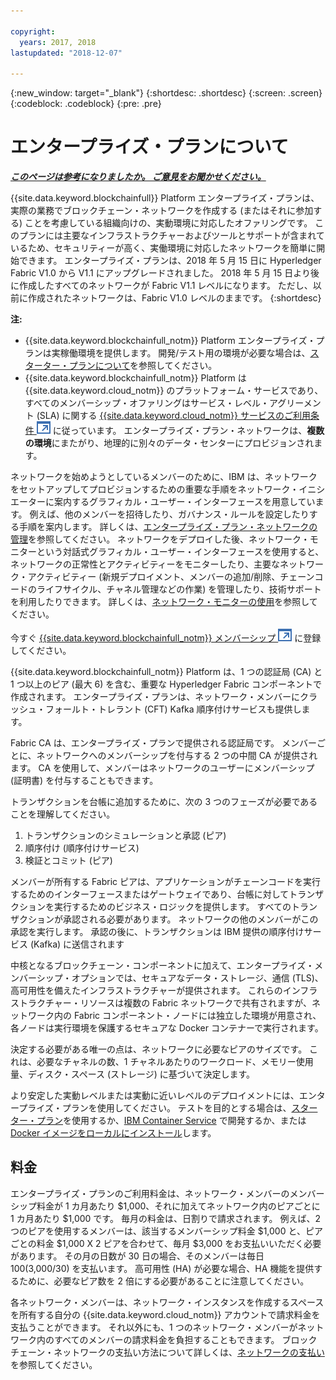 ```yaml
---

copyright:
  years: 2017, 2018
lastupdated: "2018-12-07"

---
```


{:new_window: target="_blank"}
{:shortdesc: .shortdesc}
{:screen: .screen}
{:codeblock: .codeblock}
{:pre: .pre}

# エンタープライズ・プランについて


***[このページは参考になりましたか。 ご意見をお聞かせください。](https://www.surveygizmo.com/s3/4501493/IBM-Blockchain-Documentation)***


{{site.data.keyword.blockchainfull}} Platform エンタープライズ・プランは、実際の業務でブロックチェーン・ネットワークを作成する (またはそれに参加する) ことを考慮している組織向けの、実動環境に対応したオファリングです。 このプランには主要なインフラストラクチャーおよびツールとサポートが含まれているため、セキュリティーが高く、実働環境に対応したネットワークを簡単に開始できます。 エンタープライズ・プランは、2018 年 5 月 15 日に Hyperledger Fabric V1.0 から V1.1 にアップグレードされました。 2018 年 5 月 15 日より後に作成したすべてのネットワークが Fabric V1.1 レベルになります。 ただし、以前に作成されたネットワークは、Fabric V1.0 レベルのままです。
{:shortdesc}

**注:**
- {{site.data.keyword.blockchainfull_notm}} Platform エンタープライズ・プランは実稼働環境を提供します。 開発/テスト用の環境が必要な場合は、[スターター・プランについて](starter_plan.html)を参照してください。
- {{site.data.keyword.blockchainfull_notm}} Platform は {{site.data.keyword.cloud_notm}} のプラットフォーム・サービスであり、すべてのメンバーシップ・オファリングはサービス・レベル・アグリーメント (SLA) に関する [{{site.data.keyword.cloud_notm}} サービスのご利用条件 ![外部リンク・アイコン](images/external_link.svg "外部リンク・アイコン")](https://www-03.ibm.com/software/sla/sladb.nsf/sla/bm-6605-13 "{{site.data.keyword.cloud_notm}} サービスのご利用条件") に従っています。 エンタープライズ・プラン・ネットワークは、**複数の環境**にまたがり、地理的に別々のデータ・センターにプロビジョンされます。

ネットワークを始めようとしているメンバーのために、IBM は、ネットワークをセットアップしてプロビジョンするための重要な手順をネットワーク・イニシエーターに案内するグラフィカル・ユーザー・インターフェースを用意しています。 例えば、他のメンバーを招待したり、ガバナンス・ルールを設定したりする手順を案内します。 詳しくは、[エンタープライズ・プラン・ネットワークの管理](get_start.html)を参照してください。 ネットワークをデプロイした後、ネットワーク・モニターという対話式グラフィカル・ユーザー・インターフェースを使用すると、ネットワークの正常性とアクティビティーをモニターしたり、主要なネットワーク・アクティビティー (新規デプロイメント、メンバーの追加/削除、チェーンコードのライフサイクル、チャネル管理などの作業) を管理したり、技術サポートを利用したりできます。 詳しくは、[ネットワーク・モニターの使用](v10_dashboard.html)を参照してください。

今すぐ [{{site.data.keyword.blockchainfull_notm}} メンバーシップ ![外部リンク・アイコン](images/external_link.svg "外部リンク・アイコン")](https://console.bluemix.net/catalog/services/blockchain?env_id=ibm:yp:us-south&taxonomyNavigation=apps) に登録してください。

{{site.data.keyword.blockchainfull_notm}} Platform は、1 つの認証局 (CA) と 1 つ以上のピア (最大 6) を含む、重要な Hyperledger Fabric コンポーネントで作成されます。  エンタープライズ・プランは、ネットワーク・メンバーにクラッシュ・フォールト・トレラント (CFT) Kafka 順序付けサービスも提供します。

Fabric CA は、エンタープライズ・プランで提供される認証局です。 メンバーごとに、ネットワークへのメンバーシップを付与する 2 つの中間 CA が提供されます。 CA を使用して、メンバーはネットワークのユーザーにメンバーシップ (証明書) を付与することもできます。

トランザクションを台帳に追加するために、次の 3 つのフェーズが必要であることを理解してください。  
1. トランザクションのシミュレーションと承認 (ピア)
2. 順序付け (順序付けサービス)
3. 検証とコミット (ピア)

メンバーが所有する Fabric ピアは、アプリケーションがチェーンコードを実行するためのインターフェースまたはゲートウェイであり、台帳に対してトランザクションを実行するためのビジネス・ロジックを提供します。  すべてのトランザクションが承認される必要があります。 ネットワークの他のメンバーがこの承認を実行します。 承認の後に、トランザクションは IBM 提供の順序付けサービス (Kafka) に送信されます

中核となるブロックチェーン・コンポーネントに加えて、エンタープライズ・メンバーシップ・オプションでは、セキュアなデータ・ストレージ、通信 (TLS)、高可用性を備えたインフラストラクチャーが提供されます。  これらのインフラストラクチャー・リソースは複数の Fabric ネットワークで共有されますが、ネットワーク内の Fabric コンポーネント・ノードには独立した環境が用意され、各ノードは実行環境を保護するセキュアな Docker コンテナーで実行されます。

決定する必要がある唯一の点は、ネットワークに必要なピアのサイズです。 これは、必要なチャネルの数、1 チャネルあたりのワークロード、メモリー使用量、ディスク・スペース (ストレージ) に基づいて決定します。

より安定した実動レベルまたは実動に近いレベルのデプロイメントには、エンタープライズ・プランを使用してください。 テストを目的とする場合は、[スターター・プラン](starter_plan.html)を使用するか、[IBM Container Service](https://ibm-blockchain.github.io/) で開発するか、または [Docker イメージをローカルにインストール](http://hyperledger-fabric.readthedocs.io/en/release-1.1/build_network.html)します。

<!--- The Enterprise plan provides the ordering service and CA. The membership fee is $1,000, and a per peer fee of $1,000 that is associated with the network. If you want to have high availability (HA), you must purchase an additional peer to provide the HA capabilities. For example, one organization (associated membership fee of $1,000) of two peers ($1,000 X 2 peers) with HA ($1,000 X 2 HA peers) requires a monthly charge of $5,000.  --->

## 料金  
エンタープライズ・プランのご利用料金は、ネットワーク・メンバーのメンバーシップ料金が 1 カ月あたり $1,000、それに加えてネットワーク内のピアごとに 1 カ月あたり $1,000 です。  毎月の料金は、日割りで請求されます。  例えば、2 つのピアを使用するメンバーは、該当するメンバーシップ料金 $1,000 と、ピアごとの料金 $1,000 X 2 ピアを合わせて、毎月 $3,000 をお支払いいただく必要があります。  その月の日数が 30 日の場合、そのメンバーは毎日 $100 ($3,000/30) を支払います。  高可用性 (HA) が必要な場合、HA 機能を提供するために、必要なピア数を 2 倍にする必要があることに注意してください。

各ネットワーク・メンバーは、ネットワーク・インスタンスを作成するスペースを所有する自分の {{site.data.keyword.cloud_notm}} アカウントで請求料金を支払うことができます。 それ以外にも、1 つのネットワーク・メンバーがネットワーク内のすべてのメンバーの請求料金を負担することもできます。 ブロックチェーン・ネットワークの支払い方法について詳しくは、[ネットワークの支払い](howto/paying_mode.html)を参照してください。
